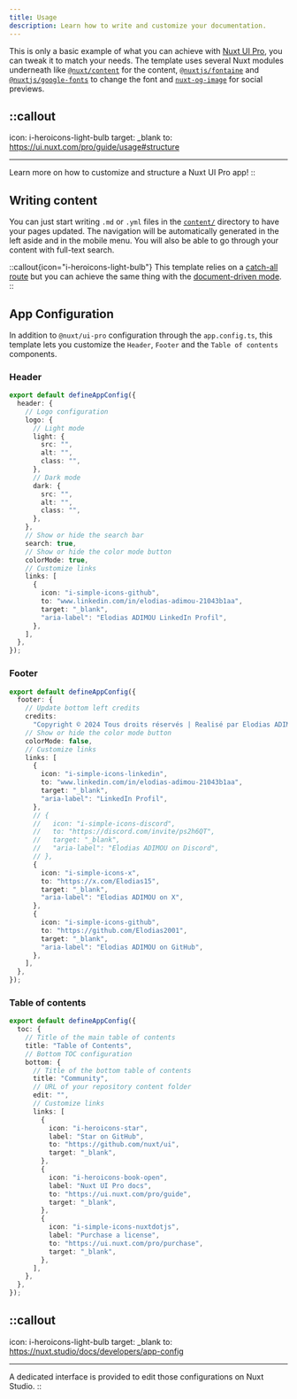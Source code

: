 ```yaml
---
title: Usage
description: Learn how to write and customize your documentation.
---
```


This is only a basic example of what you can achieve with [Nuxt UI Pro](https://ui.nuxt.com/pro/guide), you can tweak it to match your needs. The template uses several Nuxt modules underneath like [`@nuxt/content`](https://content.nuxt.com) for the content, [`@nuxtjs/fontaine`](https://github.com/nuxt-modules/fontaine) and [`@nuxtjs/google-fonts`](https://github.com/nuxt-modules/google-fonts) to change the font and [`nuxt-og-image`](https://nuxtseo.com/og-image/getting-started/installation) for social previews.

## ::callout

icon: i-heroicons-light-bulb
target: \_blank
to: https://ui.nuxt.com/pro/guide/usage#structure

---

Learn more on how to customize and structure a Nuxt UI Pro app!
::

## Writing content

You can just start writing `.md` or `.yml` files in the [`content/`](https://content.nuxt.com/usage/content-directory) directory to have your pages updated.
The navigation will be automatically generated in the left aside and in the mobile menu. You will also be able to go through your content with full-text search.

::callout{icon="i-heroicons-light-bulb"}
This template relies on a [catch-all route](https://nuxt.com/docs/guide/directory-structure/pages#catch-all-route) but you can achieve the same thing with the [document-driven mode](https://content.nuxt.com/document-driven/introduction).
::

## App Configuration

In addition to `@nuxt/ui-pro` configuration through the `app.config.ts`, this template lets you customize the `Header`, `Footer` and the `Table of contents` components.

### Header

```ts [app.config.ts]
export default defineAppConfig({
  header: {
    // Logo configuration
    logo: {
      // Light mode
      light: {
        src: "",
        alt: "",
        class: "",
      },
      // Dark mode
      dark: {
        src: "",
        alt: "",
        class: "",
      },
    },
    // Show or hide the search bar
    search: true,
    // Show or hide the color mode button
    colorMode: true,
    // Customize links
    links: [
      {
        icon: "i-simple-icons-github",
        to: "www.linkedin.com/in/elodias-adimou-21043b1aa",
        target: "_blank",
        "aria-label": "Elodias ADIMOU LinkedIn Profil",
      },
    ],
  },
});
```

### Footer

```ts [app.config.ts]
export default defineAppConfig({
  footer: {
    // Update bottom left credits
    credits:
      "Copyright © 2024 Tous droits réservés | Realisé par Elodias ADIMOU",
    // Show or hide the color mode button
    colorMode: false,
    // Customize links
    links: [
      {
        icon: "i-simple-icons-linkedin",
        to: "www.linkedin.com/in/elodias-adimou-21043b1aa",
        target: "_blank",
        "aria-label": "LinkedIn Profil",
      },
      // {
      //   icon: "i-simple-icons-discord",
      //   to: "https://discord.com/invite/ps2h6QT",
      //   target: "_blank",
      //   "aria-label": "Elodias ADIMOU on Discord",
      // },
      {
        icon: "i-simple-icons-x",
        to: "https://x.com/Elodias15",
        target: "_blank",
        "aria-label": "Elodias ADIMOU on X",
      },
      {
        icon: "i-simple-icons-github",
        to: "https://github.com/Elodias2001",
        target: "_blank",
        "aria-label": "Elodias ADIMOU on GitHub",
      },
    ],
  },
});
```

### Table of contents

```ts [app.config.ts]
export default defineAppConfig({
  toc: {
    // Title of the main table of contents
    title: "Table of Contents",
    // Bottom TOC configuration
    bottom: {
      // Title of the bottom table of contents
      title: "Community",
      // URL of your repository content folder
      edit: "",
      // Customize links
      links: [
        {
          icon: "i-heroicons-star",
          label: "Star on GitHub",
          to: "https://github.com/nuxt/ui",
          target: "_blank",
        },
        {
          icon: "i-heroicons-book-open",
          label: "Nuxt UI Pro docs",
          to: "https://ui.nuxt.com/pro/guide",
          target: "_blank",
        },
        {
          icon: "i-simple-icons-nuxtdotjs",
          label: "Purchase a license",
          to: "https://ui.nuxt.com/pro/purchase",
          target: "_blank",
        },
      ],
    },
  },
});
```

## ::callout

icon: i-heroicons-light-bulb
target: \_blank
to: https://nuxt.studio/docs/developers/app-config

---

A dedicated interface is provided to edit those configurations on Nuxt Studio.
::
